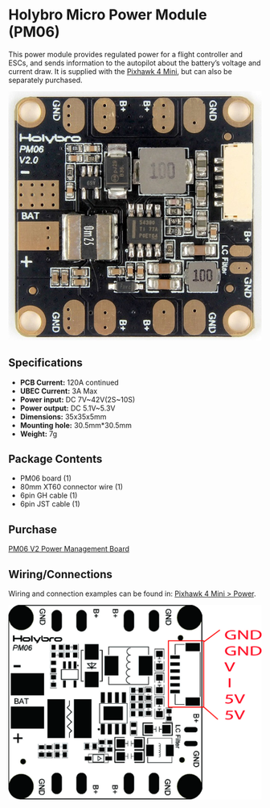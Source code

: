 # Holybro Micro Power Module (PM06)

This power module provides regulated power for a flight controller and ESCs, and sends information to the autopilot about the battery’s voltage and current draw. It is supplied with the [Pixhawk 4 Mini](../flight_controller/pixhawk4_mini.md), but can also be separately purchased.

![PM06](../../assets/hardware/power_module/holybro_pm06/pm06_hero.jpg)


## Specifications

- **PCB Current:** 120A continued
- **UBEC Current:** 3A Max
- **Power input:** DC 7V~42V(2S~10S)
- **Power output:** DC 5.1V~5.3V
- **Dimensions:** 35x35x5mm
- **Mounting hole:** 30.5mm*30.5mm
- **Weight:** 7g

## Package Contents

- PM06 board (1)
- 80mm XT60 connector wire (1)
- 6pin GH cable (1)
- 6pin JST cable (1)


## Purchase

[PM06 V2 Power Management Board](https://shop.holybro.com/micro-power-module-pm06_p1036.html)


## Wiring/Connections

Wiring and connection examples can be found in: [Pixhawk 4 Mini > Power](../assembly/quick_start_pixhawk4_mini.md#power).

![PM06 Pin Map](../../assets/hardware/power_module/holybro_pm06/pm06_pin_map.jpg)

